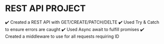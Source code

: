 # REST API PROJECT

:heavy_check_mark: Created a REST API with GET/CREATE/PATCH/DELTE
:heavy_check_mark: Used Try & Catch to ensure errors are caught
:heavy_check_mark: Used Async await to fulfill promises
:heavy_check_mark: Created a middleware to use for all requests requiring ID




